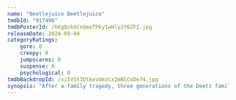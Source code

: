 ```yaml
---
name: "Beetlejuice Beetlejuice"
tmdbId: "917496"
tmdbPosterId: /kKgQzkUCnQmeTPkyIwHly2t6ZFI.jpg
releaseDate: 2024-09-04
categoryRatings:
    gore: 0
    creepy: 0
    jumpscares: 0
    suspense: 0
    psychological: 0
tmdbBackdropId: /xi1VSt3DtkevUmzCx2mNlCoDe74.jpg
synopsis: "After a family tragedy, three generations of the Deetz family return home to Winter River. Still haunted by Betelgeuse, Lydia's life is turned upside down when her teenage daughter, Astrid, accidentally opens the portal to the Afterlife."
---
```

